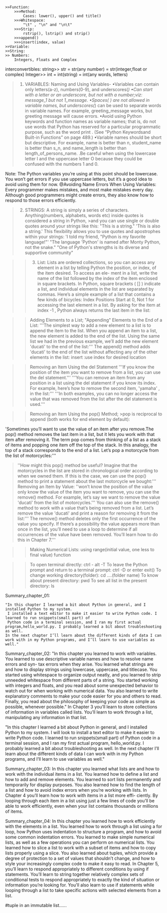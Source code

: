 	
	>>Function:
		>>>Method:
			Cases: lower(), upper() and title()
		>>>Whitespace:
			"\t" , "\n" and "\n\t"
		>>>Strip:
			rstrip(), lstrip() and strip()
		>>>append()
		>>>insert(index, value)
	>>Variable:
	>>String:
	>> Numbers:
		Integers, Floats and Complex
   
interconvertibles:
		string>> str = str(any number) = str(integer,float or complex)
		Integer>> int = int(string) = int(any words, letters)
>1. VARIABLES: Naming and Using Variables-
	•Variables can contain only letters(a-z), numbers(0-9), and underscores(_)
	•Can start with a letter or an underscore, but not with a number;viz: message_1 but not 1_message.
	•Spaces( ) are not allowed in variable names, but underscores(_) can be used to separate words in 
	 variable names. For example, greeting_message works, but greeting message will cause errors.
	•Avoid using Python keywords and function names as variable names; that is, do not use words that 
	 Python has reserved for a particular programmatic purpose, such as the word print . (See “Python Keywordsand Built-in Functions” on page 489.)
	•Variable names should be short but descriptive. For example, name is better than n, 
	 student_name is better than s_n, and name_length is better than length_of_persons_name.
	.Be careful when using the lowercase letter l and the uppercase letter O because they could be confused with the numbers 1 and 0.

Note:
	The Python variables you’re using at this point should be lowercase. You won’t get errors if you use uppercase letters, 
	but it’s a good idea to avoid using them for now.
    @Avoiding Name Errors When Using Variables:
	Every programmer makes mistakes, and most make mistakes every day. Although good programmers might create errors, 
	they also know how to respond to those errors efficiently.

>2. STRINGS: 
	A string is simply a series of characters. Anything(numbers, alphabets, words etc) inside quotes is considered a string in Python, 
	>and you can use single or double quotes around your strings like this:
"This is a string."
'This is also a string.'
	This flexibility allows you to use quotes and apostrophes within your strings:
'I told my friend, "Python is my favorite language!"'
"The language 'Python' is named after Monty Python, not the snake."
"One of Python's strengths is its diverse and supportive community"

>>3. List:
	Lists are ordered collections, so you can access any element in a list by
    telling Python the position, or index, of the item desired. To access an ele-
    ment in a list, write the name of the list followed by the index of the item
    enclosed in square brackets.
	   In Python, square brackets ( [] ) indicate a list, and individual elements
    in the list are separated by commas. Here’s a simple example of a list that
    contains a few kinds of bicycles:
       Index Positions Start at 0, Not 1 for accessing the last element in a list. 
	By asking for the item at index -1 , Python always returns the last item in the list:

>>Adding Elements to a List; "Appending" Elements to the End of a List:
'''The simplest way to add a new element to a list is to append the item to the
list. When you append an item to a list, the new element is added to the end
of the list. Using the same list we had in the previous example, we’ll add the
new element 'ducati' to the end of the list:'''
>>The append() method adds 'ducati' to the end of the list without affecting any of the other elements in the list:
>> insert  :use index for desired location

>>Removing an Item Using the del Statement
'''If you know the position of the item you want to remove from a list, you can use the del statement.'''
'''You can remove an item from any position in a list using the del statement if you know its index. For example, 
    here’s how to remove the second item, 'yamaha' , in the list:'''
'''In both examples, you can no longer access the value that was removed from the list after the del statement is used.'''

>>Removing an Item Using the pop() Method;          >pop is reciprocal to append (both works for end element by default):

'Sometimes you’ll want to use the value of an item after you remove.The pop() method removes the last item in a list, 
 but it lets you work with that item after removing it. The term pop comes from thinking of a list as a stack of items 
 and popping one item off the top of the stack. In this analogy, the top of a stack corresponds to the end of a list. 
 Let’s pop a motorcycle from the list of motorcycles:'''
>''How might this pop() method be useful? Imagine that the motorcycles in the list are stored in chronological order 
 according to when we owned them. If this is the case, we can use the pop() method to print a statement about the last motorcycle we bought:'''
Removing an Item by Value:
''won’t know the position of the value only know the value of the item you want to remove, you can use the remove() method. 
 For example, let’s say we want to remove the value 'ducati' from the list of motorcycles.'''
 You can also use the remove() method to work with a value that’s being removed from a list. Let’s remove the value 
 'ducati' and print a reason for removing it from the list:'''
The remove() method deletes only the first occurrence of the value you specify. If there’s a possibility the value appears
more than once in the list, you’ll need to use a loop to determine if all occurrences of the value have been removed. You’ll 
learn how to do this in Chapter 7.'''

>>Making Numerical Lists: using range(initial value, one less to final value) function



>>To open terminal directly: ctrl - alt -T
>>To leave the Python prompt and return to a terminal prompt: ctrl -D or enter exit()
>>To change working directory(folder): cd ....(folder name)
>>To know about present directory: pwd
>>To see all list in the present directory: ls

Summary_chapter_01: 

	"In this chapter I learned a bit about Python in general, and I installed Python to my system. 
     I installed a text editor to make it easier to write Python code. I learned to run snippets(small part) of 
     Python code in a terminal session, and I ran my first actual program,hello_world.py. I probably learned a bit about troubleshooting as well.
	In the next chapter I’ll learn about the different kinds of data I can work with in my Python programs, and I’ll learn to use variables as well."

Summary_chapter_02:
	"In this chapter you learned to work with variables. You learned to use descriptive variable names and 
   how to resolve name errors and syn- tax errors when they arise. You learned what strings are and how to
   display strings using lowercase, uppercase, and titlecase. You started using whitespace to organize output 
   neatly, and you learned to strip unneeded whitespace from different parts of a string. You started working
   with integers and floats, and you read about some unexpected behavior to watch out for when working with 
   numerical data. You also learned to write explanatory comments to make your code easier for you and others 
   to read. Finally, you read about the philosophy of keeping your code as simple as possible, whenever possible."
	In Chapter 3 you’ll learn to store collections of information in variables called lists. You’ll learn to 
   work through a list, manipulating any information in that list.

 "In this chapter I learned a bit about Python in general, and I installed Python to my system. I will look to 
  install a text editor to make it easier to write Python code. I learned to run snippets(small part) of Python 
  code in a terminal session, and I ran my first actual program, hello_world.py. I probably learned a bit about troubleshooting as well.
 In the next chapter I’ll learn about the different kinds of data I can work with in my Python programs, and I’ll learn to use variables as well."

Summary_chapter_03:
	In this chapter you learned what lists are and how to work with the individual items in a list. You learned 
  how to define a list and how to add and remove elements. You learned to sort lists permanently and temporarily 
  for display purposes. You also learned how to find the length of a list and how to avoid index errors when you’re working with lists.
In Chapter 4 you’ll learn how to work with items in a list more effi- ciently. By looping through each item in a
list using just a few lines of code you’ll be able to work efficiently, even when your list contains thousands or millions of items.

Summary_chapter_04:
	In this chapter you learned how to work efficiently with the elements in a  list. You learned how to work through 
  a list using a for loop, how Python  uses indentation to structure a program, and how to avoid some common
  indentation errors. You learned to make simple numerical lists, as well as a  few operations you can perform on 
  numerical lists. You learned how to slice a list to work with a subset of items and how to copy lists properly using a
  slice. You also learned about tuples, which provide a degree of protection to a set of values that shouldn’t change,
  and how to style your increasingly complex code to make it easy to read.
	In Chapter 5, you’ll learn to respond appropriately to different conditions by using if statements. You’ll learn 
  to string together relatively complex sets of conditional tests to respond appropriately to exactly the kind of 
  situation or information you’re looking for. You’ll also learn to use if statements while looping through a 
  list to take specific actions with selected elements from a list.

#tuple in an immutable list......